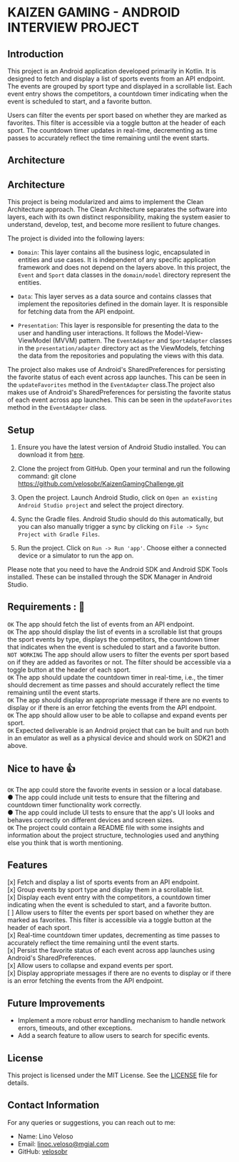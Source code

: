 # KAIZEN GAMING - ANDROID INTERVIEW PROJECT

## Introduction

This project is an Android application developed primarily in Kotlin. It is designed to fetch and display a list of sports events from an API endpoint. 
The events are grouped by sport type and displayed in a scrollable list. Each event entry shows the competitors, a countdown timer indicating when the event is scheduled to start, and a favorite button.

Users can filter the events per sport based on whether they are marked as favorites. 
This filter is accessible via a toggle button at the header of each sport. The countdown timer updates 
in real-time, decrementing as time passes to accurately reflect the time remaining until the event starts.

## Architecture

## Architecture

This project is being modularized and aims to implement the Clean Architecture approach. The Clean Architecture separates the software into layers, each with its own distinct responsibility, making the system easier to understand, develop, test, and become more resilient to future changes.

The project is divided into the following layers:

- `Domain`: This layer contains all the business logic, encapsulated in entities and use cases. It is independent of any specific application framework and does not depend on the layers above. In this project, the `Event` and `Sport` data classes in the `domain/model` directory represent the entities.

- `Data`: This layer serves as a data source and contains classes that implement the repositories defined in the domain layer. It is responsible for fetching data from the API endpoint.

- `Presentation`: This layer is responsible for presenting the data to the user and handling user interactions. It follows the Model-View-ViewModel (MVVM) pattern. The `EventAdapter` and `SportAdapter` classes in the `presentation/adapter` directory act as the ViewModels, fetching the data from the repositories and populating the views with this data.

The project also makes use of Android's SharedPreferences for persisting the favorite status of each event across app launches. This can be seen in the `updateFavorites` method in the `EventAdapter` class.The project also makes use of Android's SharedPreferences for persisting the favorite status of each event across app launches. This can be seen in the `updateFavorites` method in the `EventAdapter` class.

## Setup

1. Ensure you have the latest version of Android Studio installed. You can download it from [here](https://developer.android.com/studio).

2. Clone the project from GitHub. Open your terminal and run the following command:
git clone https://github.com/velosobr/KaizenGamingChallenge.git

3. Open the project. Launch Android Studio, click on `Open an existing Android Studio project` and select the project directory.

4. Sync the Gradle files. Android Studio should do this automatically, but you can also manually trigger a sync by clicking on `File -> Sync Project with Gradle Files`.

5. Run the project. Click on `Run -> Run 'app'`. Choose either a connected device or a simulator to run the app on.

Please note that you need to have the Android SDK and Android SDK Tools installed. These can be installed through the SDK Manager in Android Studio.

## Requirements : 📄
`OK` The app should fetch the list of events from an API endpoint.<br>
`OK` The app should display the list of events in a scrollable list that groups the sport events
by type, displays the competitors, the countdown timer that indicates when the event is
scheduled to start and a favorite button.<br>
`NOT WORKING` The app should allow users to filter the events per sport based on if they are added as
favorites or not. The filter should be accessible via a toggle button at the header of each
sport.<br>
`OK` The app should update the countdown timer in real-time, i.e., the timer should decrement
as time passes and should accurately reflect the time remaining until the event starts.<br>
`OK` The app should display an appropriate message if there are no events to display or if
there is an error fetching the events from the API endpoint.<br>
`OK` The app should allow user to be able to collapse and expand events per sport.<br>
`OK` Expected deliverable is an Android project that can be built and run both in an emulator
as well as a physical device and should work on SDK21 and above.<br>

## Nice to have 👍
`OK`  The app could store the favorite events in session or a local database.<br>
● The app could include unit tests to ensure that the filtering and countdown timer
functionality work correctly.<br>
● The app could include UI tests to ensure that the app's UI looks and behaves correctly
on different devices and screen sizes.<br>
`OK` The project could contain a README file with some insights and information about the
project structure, technologies used and anything else you think that is worth
mentioning.<br>

## Features

[x] Fetch and display a list of sports events from an API endpoint.<br>
[x] Group events by sport type and display them in a scrollable list.<br>
[x] Display each event entry with the competitors, a countdown timer indicating when the event is scheduled to start, and a favorite button.<br>
[ ] Allow users to filter the events per sport based on whether they are marked as favorites. This filter is accessible via a toggle button at the header of each sport.<br>
[x] Real-time countdown timer updates, decrementing as time passes to accurately reflect the time remaining until the event starts.<br>
[x] Persist the favorite status of each event across app launches using Android's SharedPreferences.<br>
[x] Allow users to collapse and expand events per sport.<br>
[x] Display appropriate messages if there are no events to display or if there is an error fetching the events from the API endpoint.<br>
## Future Improvements

- Implement a more robust error handling mechanism to handle network errors, timeouts, and other exceptions.
- Add a search feature to allow users to search for specific events.


## License

This project is licensed under the MIT License. See the [LICENSE](LICENSE) file for details.

## Contact Information

For any queries or suggestions, you can reach out to me:

- Name: Lino Veloso
- Email: linoc.veloso@mgial.com
- GitHub: [velosobr](https://github.com/velosobr)
